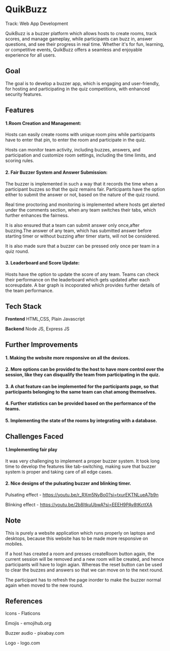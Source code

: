 
# QuikBuzz

Track: Web App Development

QuikBuzz is a buzzer platform which allows hosts to create rooms, track scores, and manage gameplay, while participants can buzz in, answer questions, and see their progress in real time. Whether it's for fun, learning, or competitive events, QuikBuzz offers a seamless and enjoyable experience for all users.



## Goal
The goal is to develop a buzzer app, which is engaging and user-friendly, for hosting and participating in the quiz competitions, with enhanced security features. 
## Features
#### 1.Room Creation and Management:
Hosts can easily create rooms with unique room pins while participants have to enter that pin, to enter the room and participate in the quiz.

Hosts can monitor team activity, including buzzes, answers, and participation and customize room settings, including the  time limits, and scoring rules.

#### 2. Fair Buzzer System and Answer Submission:

The buzzer is implemented in such a way that it records the time when a participant buzzes so that the quiz remains fair. Participants have the option either to submit the answer or not, based on the nature of the quiz round.

Real time proctoring and monitoring is implemented where hosts get alerted under the comments section, when any team switches their tabs, which further enhances the fairness.

It is also ensured that a team can submit answer only once,after buzzing.The answer of any team, which has submitted answer before starting timer or without buzzing after timer starts, will not be considered.

It is also made sure that a buzzer can be pressed only once per team in a quiz round.

#### 3. Leaderboard and Score Update:

Hosts have the option to update the score of any team.
Teams can check their performance on the leaderboard which gets updated after each scoreupdate. A bar graph is incoporated which provides further details of the team performance.




## Tech Stack

**Frontend** HTML,CSS, Plain Javascript

**Backend** Node JS, Express JS


## Further Improvements

#### 1. Making the website more responsive on all the devices.

#### 2. More options can be provided to the host to have more control over the session, like they can disqualify the team from participating in the quiz.

#### 3. A chat feature can be implemented for the participants page, so that participants belonging to the same team can chat among themselves.

#### 4. Further statistics can be provided based on the performance of the teams.

#### 5. Implementing the state of the rooms by integrating with a database.





## Challenges Faced

#### 1.Implementing fair play

It was very challenging to implement a proper buzzer system. It took long time to develop the features like tab-switching, making sure that buzzer system is proper and taking care of all edge cases.

#### 2. Nice designs of the pulsating buzzer and blinking timer.

Pulsating effect - https://youtu.be/r_RXm5NyBo0?si=txurEKTNLueA7b9n

Blinking effect - https://youtu.be/2b8ItkuUbwA?si=EEEH9PAv8tKcttXA


## Note

This is purely a website application which runs properly on laptops and desktops, because this website has to be made more responsive on mobiles.

If a host has created a room and presses createRoom button again, the current session will be removed and a new room will be created, and hence participants will have to login agian. Whereas the reset button can be used to clear the buzzes and answers so that we can move on to the next round.

The participant has to refresh the page inorder to make the buzzer normal again when moved to the new round.


## References

Icons - Flaticons

Emojis - emojihub.org

Buzzer audio - pixabay.com

Logo - logo.com